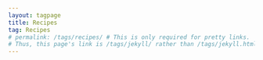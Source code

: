```yaml
---
layout: tagpage
title: Recipes
tag: Recipes
# permalink: /tags/recipes/ # This is only required for pretty links.
# Thus, this page's link is /tags/jekyll/ rather than /tags/jekyll.html
---
```

